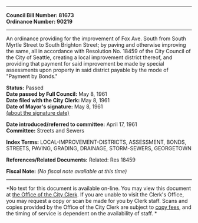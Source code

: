 * * * * *  
  
**Council Bill Number: [](#h0)[](#h2)81673**   
**Ordinance Number: 90219**  
  
* * * * *  
  
An ordinance providing for the improvement of Fox Ave. South from South Myrtle Street to South Brighton Street; by paving and otherwise improving the same, all in accordance with Resolution No. 18459 of the City Council of the City of Seattle, creating a local improvement district thereof, and providing that payment for said improvement be made by special assessments upon property in said district payable by the mode of "Payment by Bonds."  
  
**Status:** Passed   
**Date passed by Full Council:** May 8, 1961   
**Date filed with the City Clerk:** May 8, 1961   
**Date of Mayor's signature:** May 8, 1961   
[(about the signature date)](/~public/approvaldate.htm)   
  
  
**Date introduced/referred to committee:** April 17, 1961   
**Committee:** Streets and Sewers   
  
**Index Terms:** LOCAL-IMPROVEMENT-DISTRICTS, ASSESSMENT, BONDS, STREETS, PAVING, GRADING, DRAINAGE, STORM-SEWERS, GEORGETOWN  
  
**References/Related Documents:** Related: Res 18459  
  
**Fiscal Note:** *(No fiscal note available at this time)*  
  
* * * * *  
  
*No text for this document is available on-line. You may view this document at [the Office of the City Clerk](http://www.seattle.gov/leg/clerk/contactUs.htm). If you are unable to visit the Clerk's Office, you may request a copy or scan be made for you by Clerk staff. Scans and copies provided by the Office of the City Clerk are subject to [copy fees](http://clerk.seattle.gov/~public/clerkfees.htm), and the timing of service is dependent on the availability of staff. *  
  
  
